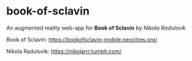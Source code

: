 # book-of-sclavin

An augmented reality web-app for **Book of Sclavin** by *Nikola Radulovik* 

Book of Sclavin: https://bookofsclavin-mobile.neocities.org/

Nikola Radulovik: https://nikolarrr.tumblr.com/
